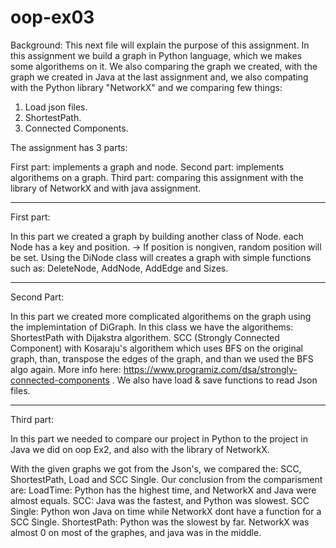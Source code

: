 # oop-ex03


Background: This next file will explain the purpose of this assignment. 
In this assignment we build a graph in Python language, which we makes some algorithems on it.
We also comparing the graph we created, with the graph we created in Java at the last assignment and,
we also compating with the Python library "NetworkX" and we comparing few things:
1. Load json files.
2. ShortestPath.
3. Connected Components.

 The assignment has 3 parts:

First part: implements a graph and node.
Second part: implements algorithems on a graph.
Third part: comparing this assignment with the library of NetworkX and with java assignment.

______________________________________________

First part: 

In this part we created a graph by building another class of Node.
each Node has a key and position. -> If position is nongiven, random position will be set.
Using the DiNode class will creates a graph with simple functions such as: DeleteNode, AddNode, AddEdge and Sizes.

______________________________________________

Second Part:

In this part we created more complicated algorithems on the graph using the implemintation of DiGraph.
In this class we have the algorithems: ShortestPath with Dijakstra algorithem.
 SCC (Strongly Connected Component) with Kosaraju's algorithem which uses BFS on the original graph, than, transpose the edges
of the graph, and than we used the BFS algo again. More info here: https://www.programiz.com/dsa/strongly-connected-components .
We also have load & save functions to read Json files.

______________________________________________

Third part:

In this part we needed to compare our project in Python to the project in Java we did on oop Ex2, and also with
the library of NetworkX.

With the given graphs we got from the Json's, we compared the: SCC, ShortestPath, Load and SCC Single.
Our conclusion from the comparisment are:
LoadTime: Python has the highest time, and NetworkX and Java were almost equals.
SCC: Java was the fastest, and Python was slowest.
SCC Single: Python won Java on time while NetworkX dont have a function for a SCC Single.
ShortestPath: Python was the slowest by far. NetworkX was almost 0 on most of the graphes,
and java was in the middle.


